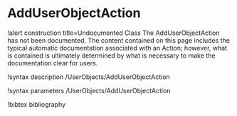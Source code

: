 <!-- MOOSE Documentation Stub: Remove this when content is added. -->

# AddUserObjectAction

!alert construction title=Undocumented Class
The AddUserObjectAction has not been documented. The content contained on this page includes the
typical automatic documentation associated with an Action; however, what is contained is ultimately
determined by what is necessary to make the documentation clear for users.

!syntax description /UserObjects/AddUserObjectAction

!syntax parameters /UserObjects/AddUserObjectAction

!bibtex bibliography
